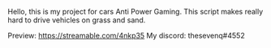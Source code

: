Hello, this is my project for cars Anti Power Gaming. This script makes really hard to drive vehicles on grass and sand.

Preview: https://streamable.com/4nkp35
My discord: thesevenq#4552
